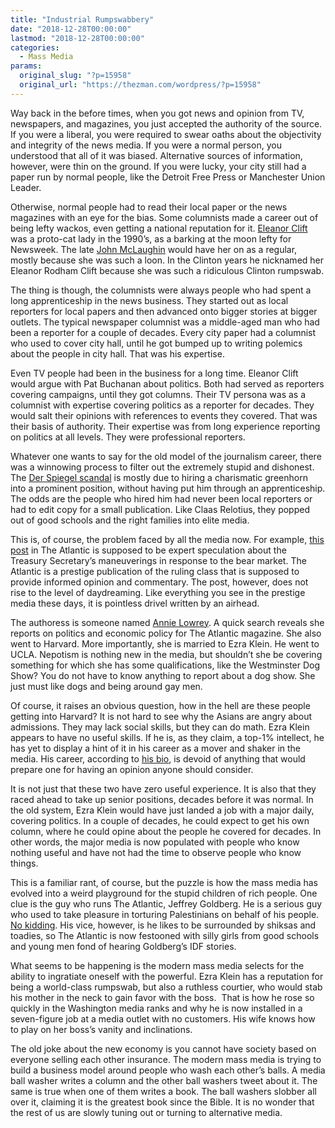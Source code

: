 ```yaml
---
title: "Industrial Rumpswabbery"
date: "2018-12-28T00:00:00"
lastmod: "2018-12-28T00:00:00"
categories:
  - Mass Media
params:
  original_slug: "?p=15958"
  original_url: "https://thezman.com/wordpress/?p=15958"
---
```


Way back in the before times, when you got news and opinion from TV,
newspapers, and magazines, you just accepted the authority of the
source. If you were a liberal, you were required to swear oaths about
the objectivity and integrity of the news media. If you were a normal
person, you understood that all of it was biased. Alternative sources of
information, however, were thin on the ground. If you were lucky, your
city still had a paper run by normal people, like the Detroit Free Press
or Manchester Union Leader.

Otherwise, normal people had to read their local paper or the news
magazines with an eye for the bias. Some columnists made a career out of
being lefty wackos, even getting a national reputation for it. [Eleanor
Clift](https://en.wikipedia.org/wiki/Eleanor_Clift) was a proto-cat lady
in the 1990’s, as a barking at the moon lefty for Newsweek. The
late [John
McLaughin](https://en.wikipedia.org/wiki/The_McLaughlin_Group) would
have her on as a regular, mostly because she was such a loon. In the
Clinton years he nicknamed her Eleanor Rodham Clift because she was such
a ridiculous Clinton rumpswab.

The thing is though, the columnists were always people who had spent a
long apprenticeship in the news business. They started out as local
reporters for local papers and then advanced onto bigger stories at
bigger outlets. The typical newspaper columnist was a middle-aged man
who had been a reporter for a couple of decades. Every city paper had a
columnist who used to cover city hall, until he got bumped up to writing
polemics about the people in city hall. That was his expertise.

Even TV people had been in the business for a long time. Eleanor Clift
would argue with Pat Buchanan about politics. Both had served as
reporters covering campaigns, until they got columns. Their TV persona
was as a columnist with expertise covering politics as a reporter for
decades. They would salt their opinions with references to events they
covered. That was their basis of authority. Their expertise was from
long experience reporting on politics at all levels. They were
professional reporters.

Whatever one wants to say for the old model of the journalism career,
there was a winnowing process to filter out the extremely stupid and
dishonest. The [Der Spiegel
scandal](http://thezman.com/wordpress/?p=15894) is mostly due to hiring
a charismatic greenhorn into a prominent position, without having put
him through an apprenticeship. The odds are the people who hired him had
never been local reporters or had to edit copy for a small publication.
Like Claas Relotius, they popped out of good schools and the right
families into elite media.

This is, of course, the problem faced by all the media now. For example,
[this
post](https://www.theatlantic.com/ideas/archive/2018/12/whats-behind-steve-mnuchins-press-release/578968/)
in The Atlantic is supposed to be expert speculation about the Treasury
Secretary’s maneuverings in response to the bear market. The Atlantic is
a prestige publication of the ruling class that is supposed to provide
informed opinion and commentary. The post, however, does not rise to the
level of daydreaming. Like everything you see in the prestige media
these days, it is pointless drivel written by an airhead.

The authoress is someone named [Annie
Lowrey](https://en.wikipedia.org/wiki/Annie_Lowrey). A quick search
reveals she reports on politics and economic policy for The Atlantic
magazine. She also went to Harvard. More importantly, she is married to
Ezra Klein. He went to UCLA. Nepotism is nothing new in the media, but
shouldn’t she be covering something for which she has some
qualifications, like the Westminster Dog Show? You do not have to know
anything to report about a dog show. She just must like dogs and being
around gay men.

Of course, it raises an obvious question, how in the hell are these
people getting into Harvard? It is not hard to see why the Asians are
angry about admissions. They may lack social skills, but they can do
math. Ezra Klein appears to have no useful skills. If he is, as they
claim, a top-1% intellect, he has yet to display a hint of it in his
career as a mover and shaker in the media. His career, according to [his
bio](https://en.wikipedia.org/wiki/Ezra_Klein), is devoid of anything
that would prepare one for having an opinion anyone should consider.

It is not just that these two have zero useful experience. It is also
that they raced ahead to take up senior positions, decades before it was
normal. In the old system, Ezra Klein would have just landed a job with
a major daily, covering politics. In a couple of decades, he could
expect to get his own column, where he could opine about the people he
covered for decades. In other words, the major media is now populated
with people who know nothing useful and have not had the time to observe
people who know things.

This is a familiar rant, of course, but the puzzle is how the mass media
has evolved into a weird playground for the stupid children of rich
people. One clue is the guy who runs The Atlantic, Jeffrey Goldberg. He
is a serious guy who used to take pleasure in torturing Palestinians on
behalf of his people. [No
kidding](https://www.huffingtonpost.com/mj-rosenberg/the-evolution-of-jeff-gol_b_562212.html).
His vice, however, is he likes to be surrounded by shiksas and toadies,
so The Atlantic is now festooned with silly girls from good schools and
young men fond of hearing Goldberg’s IDF stories.

What seems to be happening is the modern mass media selects for the
ability to ingratiate oneself with the powerful. Ezra Klein has a
reputation for being a world-class rumpswab, but also a ruthless
courtier, who would stab his mother in the neck to gain favor with the
boss.  That is how he rose so quickly in the Washington media ranks and
why he is now installed in a seven-figure job at a media outlet with no
customers. His wife knows how to play on her boss’s vanity and
inclinations.

The old joke about the new economy is you cannot have society based on
everyone selling each other insurance. The modern mass media is trying
to build a business model around people who wash each other’s balls. A
media ball washer writes a column and the other ball washers tweet about
it. The same is true when one of them writes a book. The ball washers
slobber all over it, claiming it is the greatest book since the Bible.
It is no wonder that the rest of us are slowly tuning out or turning to
alternative media.
